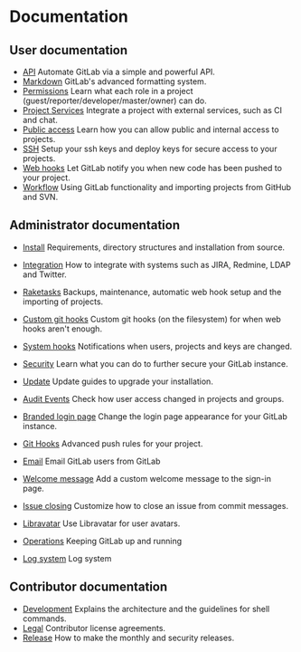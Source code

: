 # Documentation

## User documentation

- [API](api/README.md) Automate GitLab via a simple and powerful API.
- [Markdown](markdown/markdown.md) GitLab's advanced formatting system.
- [Permissions](permissions/permissions.md) Learn what each role in a project (guest/reporter/developer/master/owner) can do.
- [Project Services](project_services/project_services.md) Integrate a project with external services, such as CI and chat.
- [Public access](public_access/public_access.md) Learn how you can allow public and internal access to projects.
- [SSH](ssh/README.md) Setup your ssh keys and deploy keys for secure access to your projects.
- [Web hooks](web_hooks/web_hooks.md) Let GitLab notify you when new code has been pushed to your project.
- [Workflow](workflow/README.md) Using GitLab functionality and importing projects from GitHub and SVN.

## Administrator documentation

- [Install](install/README.md) Requirements, directory structures and installation from source.
- [Integration](integration/README.md) How to integrate with systems such as JIRA, Redmine, LDAP and Twitter.
- [Raketasks](raketasks/README.md) Backups, maintenance, automatic web hook setup and the importing of projects.
- [Custom git hooks](hooks/custom_hooks.md) Custom git hooks (on the filesystem) for when web hooks aren't enough.
- [System hooks](system_hooks/system_hooks.md) Notifications when users, projects and keys are changed.
- [Security](security/README.md) Learn what you can do to further secure your GitLab instance.
- [Update](update/README.md) Update guides to upgrade your installation.
- [Audit Events](administration/audit_events.md) Check how user access changed in projects and groups.

- [Branded login page](customization/branded_login_page.md) Change the login page appearance for your GitLab instance.
- [Git Hooks](git_hooks/git_hooks.md) Advanced push rules for your project.
- [Email](tools/email.md) Email GitLab users from GitLab
- [Welcome message](customization/welcome_message.md) Add a custom welcome message to the sign-in page.
- [Issue closing](customization/issue_closing.md) Customize how to close an issue from commit messages.
- [Libravatar](customization/libravatar.md) Use Libravatar for user avatars.
- [Operations](operations/README.md) Keeping GitLab up and running
- [Log system](logs/logs.md) Log system

## Contributor documentation

- [Development](development/README.md) Explains the architecture and the guidelines for shell commands.
- [Legal](legal/README.md) Contributor license agreements.
- [Release](release/README.md) How to make the monthly and security releases.
